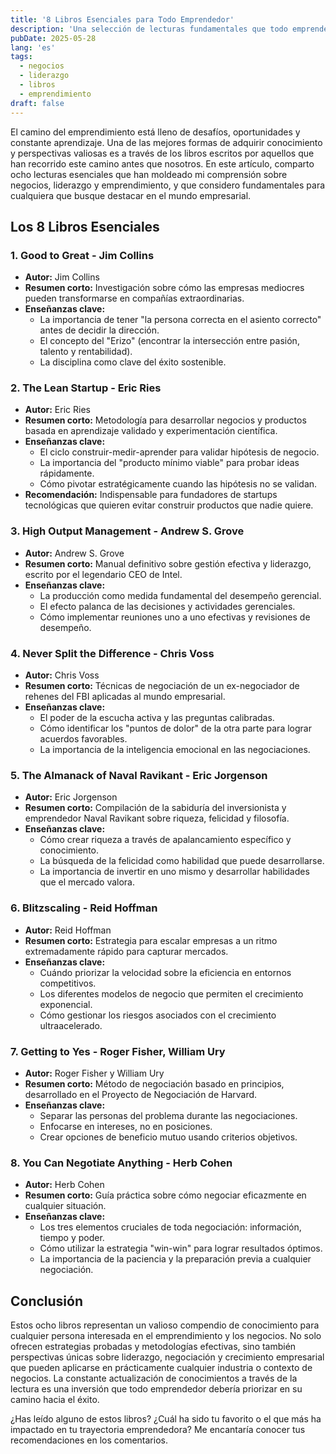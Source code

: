 ```yaml
---
title: '8 Libros Esenciales para Todo Emprendedor'
description: 'Una selección de lecturas fundamentales que todo emprendedor debería considerar para desarrollar habilidades de liderazgo, negociación y crecimiento empresarial.'
pubDate: 2025-05-28
lang: 'es'
tags:
  - negocios
  - liderazgo
  - libros
  - emprendimiento
draft: false
---
```


El camino del emprendimiento está lleno de desafíos, oportunidades y constante aprendizaje. Una de las mejores formas de adquirir conocimiento y perspectivas valiosas es a través de los libros escritos por aquellos que han recorrido este camino antes que nosotros. En este artículo, comparto ocho lecturas esenciales que han moldeado mi comprensión sobre negocios, liderazgo y emprendimiento, y que considero fundamentales para cualquiera que busque destacar en el mundo empresarial.

## Los 8 Libros Esenciales

### 1. Good to Great - Jim Collins

- **Autor:** Jim Collins
- **Resumen corto:** Investigación sobre cómo las empresas mediocres pueden transformarse en compañías extraordinarias.
- **Enseñanzas clave:**
  - La importancia de tener "la persona correcta en el asiento correcto" antes de decidir la dirección.
  - El concepto del "Erizo" (encontrar la intersección entre pasión, talento y rentabilidad).
  - La disciplina como clave del éxito sostenible.

### 2. The Lean Startup - Eric Ries

- **Autor:** Eric Ries
- **Resumen corto:** Metodología para desarrollar negocios y productos basada en aprendizaje validado y experimentación científica.
- **Enseñanzas clave:**
  - El ciclo construir-medir-aprender para validar hipótesis de negocio.
  - La importancia del "producto mínimo viable" para probar ideas rápidamente.
  - Cómo pivotar estratégicamente cuando las hipótesis no se validan.
- **Recomendación:** Indispensable para fundadores de startups tecnológicas que quieren evitar construir productos que nadie quiere.

### 3. High Output Management - Andrew S. Grove

- **Autor:** Andrew S. Grove
- **Resumen corto:** Manual definitivo sobre gestión efectiva y liderazgo, escrito por el legendario CEO de Intel.
- **Enseñanzas clave:**
  - La producción como medida fundamental del desempeño gerencial.
  - El efecto palanca de las decisiones y actividades gerenciales.
  - Cómo implementar reuniones uno a uno efectivas y revisiones de desempeño.

### 4. Never Split the Difference - Chris Voss

- **Autor:** Chris Voss
- **Resumen corto:** Técnicas de negociación de un ex-negociador de rehenes del FBI aplicadas al mundo empresarial.
- **Enseñanzas clave:**
  - El poder de la escucha activa y las preguntas calibradas.
  - Cómo identificar los "puntos de dolor" de la otra parte para lograr acuerdos favorables.
  - La importancia de la inteligencia emocional en las negociaciones.

### 5. The Almanack of Naval Ravikant - Eric Jorgenson

- **Autor:** Eric Jorgenson
- **Resumen corto:** Compilación de la sabiduría del inversionista y emprendedor Naval Ravikant sobre riqueza, felicidad y filosofía.
- **Enseñanzas clave:**
  - Cómo crear riqueza a través de apalancamiento específico y conocimiento.
  - La búsqueda de la felicidad como habilidad que puede desarrollarse.
  - La importancia de invertir en uno mismo y desarrollar habilidades que el mercado valora.

### 6. Blitzscaling - Reid Hoffman

- **Autor:** Reid Hoffman
- **Resumen corto:** Estrategia para escalar empresas a un ritmo extremadamente rápido para capturar mercados.
- **Enseñanzas clave:**
  - Cuándo priorizar la velocidad sobre la eficiencia en entornos competitivos.
  - Los diferentes modelos de negocio que permiten el crecimiento exponencial.
  - Cómo gestionar los riesgos asociados con el crecimiento ultraacelerado.

### 7. Getting to Yes - Roger Fisher, William Ury

- **Autor:** Roger Fisher y William Ury
- **Resumen corto:** Método de negociación basado en principios, desarrollado en el Proyecto de Negociación de Harvard.
- **Enseñanzas clave:**
  - Separar las personas del problema durante las negociaciones.
  - Enfocarse en intereses, no en posiciones.
  - Crear opciones de beneficio mutuo usando criterios objetivos.

### 8. You Can Negotiate Anything - Herb Cohen

- **Autor:** Herb Cohen
- **Resumen corto:** Guía práctica sobre cómo negociar eficazmente en cualquier situación.
- **Enseñanzas clave:**
  - Los tres elementos cruciales de toda negociación: información, tiempo y poder.
  - Cómo utilizar la estrategia "win-win" para lograr resultados óptimos.
  - La importancia de la paciencia y la preparación previa a cualquier negociación.

## Conclusión

Estos ocho libros representan un valioso compendio de conocimiento para cualquier persona interesada en el emprendimiento y los negocios. No solo ofrecen estrategias probadas y metodologías efectivas, sino también perspectivas únicas sobre liderazgo, negociación y crecimiento empresarial que pueden aplicarse en prácticamente cualquier industria o contexto de negocios. La constante actualización de conocimientos a través de la lectura es una inversión que todo emprendedor debería priorizar en su camino hacia el éxito.

¿Has leído alguno de estos libros? ¿Cuál ha sido tu favorito o el que más ha impactado en tu trayectoria emprendedora? Me encantaría conocer tus recomendaciones en los comentarios.
